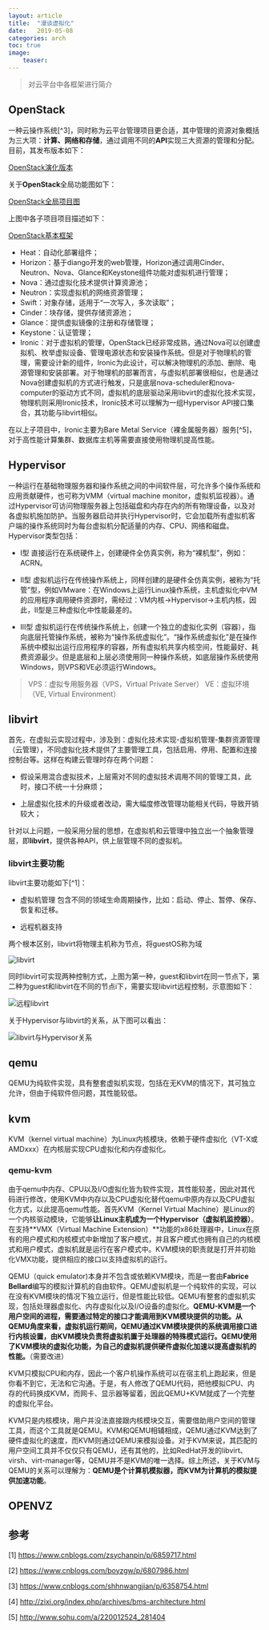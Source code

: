 ```yaml
---
layout: article
title:  "漫谈虚拟化"
date:   2019-05-08
categories: arch
toc: true
image:
    teaser:
---
```


>对云平台中各框架进行简介

## OpenStack ##

一种云操作系统[^3]，同时称为云平台管理项目更合适，其中管理的资源对象概括为三大项：**计算、网络和存储**，通过调用不同的**API**实现三大资源的管理和分配。目前，其发布版本如下：

[OpenStack演化版本](/images/cloud/2019-05-10_11-15-41_OpenStack_version.png)

关于**OpenStack**全局功能图如下：

[OpenStack全局项目图](/images/cloud/2019-05-10_09-53-20_openstack_arch.png)

上图中各子项目项目描述如下：

[OpenStack基本框架](https://docs.openstack.org/ironic/pike/_images/conceptual_architecture.png)

- Heat：自动化部署组件；
- Horizon：基于diango开发的web管理，Horizon通过调用Cinder、Neutron、Nova、Glance和Keystone组件功能对虚拟机进行管理；
- Nova：通过虚拟化技术提供计算资源池；
- Neutron：实现虚拟机的网络资源管理；
- Swift：对象存储，适用于“一次写入，多次读取”；
- Cinder：块存储，提供存储资源池；
- Glance：提供虚拟镜像的注册和存储管理；
- Keystone：认证管理；
- Ironic：对于虚拟机的管理，OpenStack已经非常成熟，通过Nova可以创建虚拟机、枚举虚拟设备、管理电源状态和安装操作系统。但是对于物理机的管理，需要设计新的组件，Ironic为此设计，可以解决物理机的添加、删除、电源管理和安装部署。对于物理机的部署而言，与虚拟机部署很相似，也是通过Nova创建虚拟机的方式进行触发，只是底层nova-scheduler和nova-computer的驱动方式不同，虚拟机的底层驱动采用libvirt的虚拟化技术实现，物理机则采用Ironic技术，Ironic技术可以理解为一组Hypervisor API接口集合，其功能与libvirt相似。

在以上子项目中，Ironic主要为Bare Metal Service（裸金属服务器）服务[^5]，对于高性能计算集群、数据库主机等需要直接使用物理机提高性能。

## Hypervisor ##

一种运行在基础物理服务器和操作系统之间的中间软件层，可允许多个操作系统和应用贡献硬件，也可称为VMM（virtual machine monitor，虚拟机监视器）。通过Hypervisor可访问物理服务器上包括磁盘和内存在内的所有物理设备，以及对各虚拟机施加防护。当服务器启动并执行Hypervisor时，它会加载所有虚拟机客户端的操作系统同时为每台虚拟机分配适量的内存、CPU、网络和磁盘。Hypervisor类型包括：

- I型
  直接运行在系统硬件上，创建硬件全仿真实例，称为“裸机型”，例如：ACRN。

- II型
  虚拟机运行在传统操作系统上，同样创建的是硬件全仿真实例，被称为“托管”型，例如VMware：在Windows上运行Linux操作系统，主机虚拟化中VM的应用程序调用硬件资源时，需经过：VM内核->Hypervisor->主机内核，因此，II型是三种虚拟化中性能最差的。

- III型
  虚拟机运行在传统操作系统上，创建一个独立的虚拟化实例（容器），指向底层托管操作系统，被称为“操作系统虚拟化”。“操作系统虚拟化”是在操作系统中模拟出运行应用程序的容器，所有虚拟机共享内核空间，性能最好、耗费资源最少。但是底层和上层必须使用同一种操作系统，如底层操作系统使用Windows，则VPS和VE必须运行Windows。

>VPS：虚拟专用服务器（VPS，Virtual Private Server）
>VE：虚拟环境（VE, Virtual Environment）

## libvirt ##

首先，在虚拟云实现过程中，涉及到：虚拟化技术实现-虚拟机管理-集群资源管理（云管理），不同虚拟化技术提供了主要管理工具，包括启用、停用、配置和连接控制台等。这样在构建云管理时存在两个问题：

- 假设采用混合虚拟技术，上层需对不同的虚拟技术调用不同的管理工具，此时，接口不统一十分麻烦；

- 上层虚拟化技术的升级或者改动，需大幅度修改管理功能相关代码，导致开销较大；

针对以上问题，一般采用分层的思想，在虚拟机和云管理中独立出一个抽象管理层，即**libvirt**，提供各种API，供上层管理不同的虚拟机。

### libvirt主要功能 ###

libvirt主要功能如下[^1]：

- 虚拟机管理
  包含不同的领域生命周期操作，比如：启动、停止、暂停、保存、恢复和迁移。

- 远程机器支持

两个根本区别，libvirt将物理主机称为节点，将guestOS称为域

![libvirt](https://www.ibm.com/developerworks/cn/linux/l-libvirt/figure1.gif)

同时libvirt可实现两种控制方式，上图为第一种，guest和libvirt在同一节点下，第二种为guest和libvirt在不同的节点i下，需要实现libvirt远程控制，示意图如下：

![远程libvirt](https://www.ibm.com/developerworks/cn/linux/l-libvirt/figure2.gif)

关于Hypervisor与libvirt的关系，从下图可以看出：

![libvirt与Hypervisor关系](https://www.ibm.com/developerworks/cn/linux/l-libvirt/figure3.gif)

## qemu ##

QEMU为纯软件实现，具有整套虚拟机实现，包括在无KVM的情况下，其可独立允许，但由于纯软件但问题，其性能较低。

## kvm ##

KVM（kernel virtual machine）为Linux内核模块，依赖于硬件虚拟化（VT-X或AMDxxx）在内核层实现CPU虚拟化和内存虚拟化。

### qemu-kvm ###

由于qemu中内存、CPU以及I/O虚拟化皆为软件实现，其性能较差，因此对其代码进行修改，使用KVM中内存以及CPU虚拟化替代qemu中原内存以及CPU虚拟化方式，以此提高qemu性能。首先KVM（Kernel Virtual Machine）是Linux的一个内核驱动模块，它能够**让Linux主机成为一个Hypervisor（虚拟机监控器）**。在支持**VMX（Virtual Machine Extension）**功能的x86处理器中，Linux在原有的用户模式和内核模式中新增加了客户模式，并且客户模式也拥有自己的内核模式和用户模式，虚拟机就是运行在客户模式中。KVM模块的职责就是打开并初始化VMX功能，提供相应的接口以支持虚拟机的运行。

QEMU（quick emulator)本身并不包含或依赖KVM模块，而是一套由**Fabrice Bellard**编写的模拟计算机的自由软件。QEMU虚拟机是一个纯软件的实现，可以在没有KVM模块的情况下独立运行，但是性能比较低。QEMU有整套的虚拟机实现，包括处理器虚拟化、内存虚拟化以及I/O设备的虚拟化。**QEMU-KVM是一个用户空间的进程，需要通过特定的接口才能调用到KVM模块提供的功能。从QEMU角度来看，虚拟机运行期间，QEMU通过KVM模块提供的系统调用接口进行内核设置，由KVM模块负责将虚拟机置于处理器的特殊模式运行。QEMU使用了KVM模块的虚拟化功能，为自己的虚拟机提供硬件虚拟化加速以提高虚拟机的性能。**（需要改进）

KVM只模拟CPU和内存，因此一个客户机操作系统可以在宿主机上跑起来，但是你看不到它，无法和它沟通。于是，有人修改了QEMU代码，把他模拟CPU、内存的代码换成KVM，而网卡、显示器等留着，因此QEMU+KVM就成了一个完整的虚拟化平台。

KVM只是内核模块，用户并没法直接跟内核模块交互，需要借助用户空间的管理工具，而这个工具就是QEMU。KVM和QEMU相辅相成，QEMU通过KVM达到了硬件虚拟化的速度，而KVM则通过QEMU来模拟设备。对于KVM来说，其匹配的用户空间工具并不仅仅只有QEMU，还有其他的，比如RedHat开发的libvirt、virsh、virt-manager等，QEMU并不是KVM的唯一选择。综上所述，关于KVM与QEMU的关系可以理解为：**QEMU是个计算机模拟器，而KVM为计算机的模拟提供加速功能**。

## OPENVZ ##

## 参考 ##

[1] <https://www.cnblogs.com/zsychanpin/p/6859717.html>

[2] <https://www.cnblogs.com/boyzgw/p/6807986.html>

[3] <https://www.cnblogs.com/shhnwangjian/p/6358754.html>

[4] <http://zixi.org/index.php/archives/bms-architecture.html>

[5] <http://www.sohu.com/a/220012524_281404>
